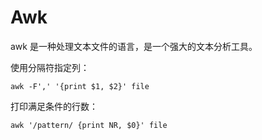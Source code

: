 # Awk

awk 是一种处理文本文件的语言，是一个强大的文本分析工具。

使用分隔符指定列：

```
awk -F',' '{print $1, $2}' file
```

打印满足条件的行数：

```
awk '/pattern/ {print NR, $0}' file
```

